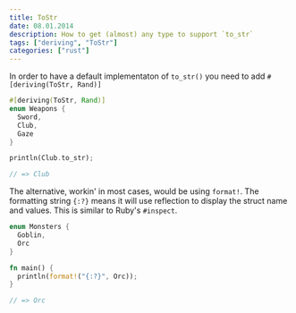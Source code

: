 ```yaml
---
title: ToStr
date: 08.01.2014
description: How to get (almost) any type to support `to_str`
tags: ["deriving", "ToStr"]
categories: ["rust"]
---
```

In order to have a default implementaton of `to_str()` you need to add `#[deriving(ToStr, Rand)]`


```rust
#[deriving(ToStr, Rand)]
enum Weapons {
  Sword,
  Club,
  Gaze
}

println(Club.to_str);

// => Club
```

The alternative, workin' in most cases, would be using `format!`. The formatting string `{:?}` means it will use reflection to display the struct name and values. This is similar to Ruby's `#inspect`.

```rust
enum Monsters {
  Goblin,
  Orc
}

fn main() {
  println(format!("{:?}", Orc));
}

// => Orc
```

